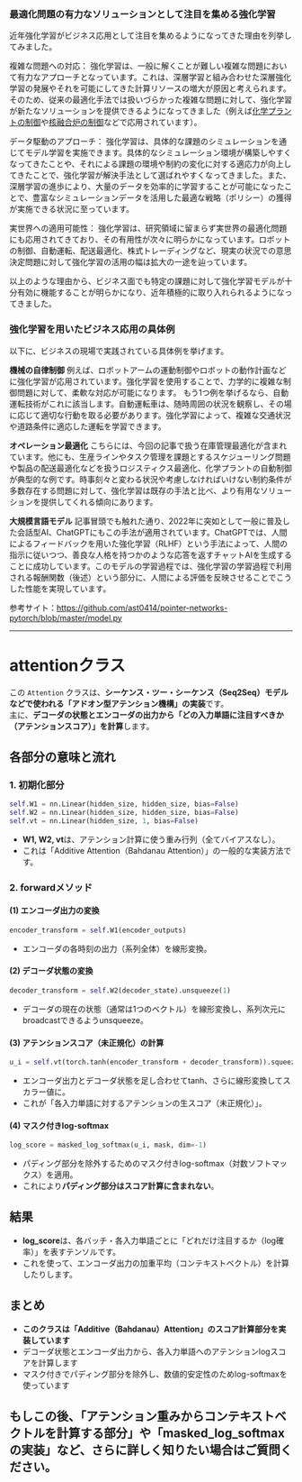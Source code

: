 ### 最適化問題の有力なソリューションとして注目を集める強化学習

近年強化学習がビジネス応用として注目を集めるようになってきた理由を列挙してみました。

複雑な問題への対応：
強化学習は、一般に解くことが難しい複雑な問題において有力なアプローチとなっています。これは、深層学習と組み合わせた深層強化学習の発展やそれを可能にしてきた計算リソースの増大が原因と考えられます。そのため、従来の最適化手法では扱いづらかった複雑な問題に対して、強化学習が新たなソリューションを提供できるようになってきました（例えば[化学プラントの制御](https://xtech.nikkei.com/atcl/nxt/news/18/14744/)や[核融合炉の制御](https://www.deepmind.com/blog/accelerating-fusion-science-through-learned-plasma-control)などで応用されています）。

データ駆動のアプローチ：
強化学習は、具体的な課題のシミュレーションを通じてモデル学習を実施できます。具体的なシミュレーション環境が構築しやすくなってきたことや、それによる課題の環境や制約の変化に対する適応力が向上してきたことで、強化学習が解決手法として選ばれやすくなってきました。また、深層学習の進歩により、大量のデータを効率的に学習することが可能になったことで、豊富なシミュレーションデータを活用した最適な戦略（ポリシー）の獲得が実施できる状況に至っています。

実世界への適用可能性：
強化学習は、研究領域に留まらず実世界の最適化問題にも応用されてきており、その有用性が次々に明らかになっています。ロボットの制御、自動運転、配送最適化、株式トレーディングなど、現実の状況での意思決定問題に対して強化学習の活用の幅は拡大の一途を辿っています。

以上のような理由から、ビジネス面でも特定の課題に対して強化学習モデルが十分有効に機能することが明らかになり、近年積極的に取り入れられるようになってきました。



### 強化学習を用いたビジネス応用の具体例

以下に、ビジネスの現場で実践されている具体例を挙げます。

**機械の自律制御**
例えば、ロボットアームの運動制御やロボットの動作計画などに強化学習が応用されています。強化学習を使用することで、力学的に複雑な制御問題に対して、柔軟な対応が可能になります。
もう1つ例を挙げるなら、自動運転技術がこれに該当します。自動運転車は、随時周囲の状況を観察し、その場に応じて適切な行動を取る必要があります。強化学習によって、複雑な交通状況や道路条件に適応した運転を学習できます。

**オペレーション最適化**
こちらには、今回の記事で扱う在庫管理最適化が含まれています。他にも、生産ラインやタスク管理を課題とするスケジューリング問題や製品の配送最適化などを扱うロジスティクス最適化、化学プラントの自動制御が典型的な例です。時事刻々と変わる状況や考慮しなければいけない制約条件が多数存在する問題に対して、強化学習は既存の手法と比べ、より有用なソリューションを提供してくれる傾向にあります。

**大規模言語モデル**
記事冒頭でも触れた通り、2022年に突如として一般に普及した会話型AI、ChatGPTにもこの手法が適用されています。ChatGPTでは、人間によるフィードバックを用いた強化学習（RLHF）という手法によって、人間の指示に従いつつ、善良な人格を持つかのような応答を返すチャットAIを生成することに成功しています。このモデルの学習過程では、強化学習の学習過程で利用される報酬関数（後述）という部分に、人間による評価を反映させることでこうした性能を実現しています。



参考サイト：https://github.com/ast0414/pointer-networks-pytorch/blob/master/model.py

---
# attentionクラス

この `Attention` クラスは、**シーケンス・ツー・シーケンス（Seq2Seq）モデルなどで使われる「アドオン型アテンション機構」の実装**です。  
主に、**デコーダの状態とエンコーダの出力から「どの入力単語に注目すべきか（アテンションスコア）」を計算**します。

## 各部分の意味と流れ

### 1. 初期化部分
```python
self.W1 = nn.Linear(hidden_size, hidden_size, bias=False)
self.W2 = nn.Linear(hidden_size, hidden_size, bias=False)
self.vt = nn.Linear(hidden_size, 1, bias=False)
```
- **W1, W2, vt**は、アテンション計算に使う重み行列（全てバイアスなし）。
- これは「Additive Attention（Bahdanau Attention）」の一般的な実装方法です。


### 2. forwardメソッド

#### (1) エンコーダ出力の変換
```python
encoder_transform = self.W1(encoder_outputs)
```
- エンコーダの各時刻の出力（系列全体）を線形変換。

#### (2) デコーダ状態の変換
```python
decoder_transform = self.W2(decoder_state).unsqueeze(1)
```
- デコーダの現在の状態（通常は1つのベクトル）を線形変換し、系列次元にbroadcastできるようunsqueeze。

#### (3) アテンションスコア（未正規化）の計算
```python
u_i = self.vt(torch.tanh(encoder_transform + decoder_transform)).squeeze(-1)
```
- エンコーダ出力とデコーダ状態を足し合わせてtanh、さらに線形変換してスカラー値に。
- これが「各入力単語に対するアテンションの生スコア（未正規化）」。

#### (4) マスク付きlog-softmax
```python
log_score = masked_log_softmax(u_i, mask, dim=-1)
```
- パディング部分を除外するためのマスク付きlog-softmax（対数ソフトマックス）を適用。
- これにより**パディング部分はスコア計算に含まれない**。

## 結果

- **log_score**は、各バッチ・各入力単語ごとに「どれだけ注目するか（log確率）」を表すテンソルです。
- これを使って、エンコーダ出力の加重平均（コンテキストベクトル）を計算したりします。


## まとめ

- **このクラスは「Additive（Bahdanau）Attention」のスコア計算部分を実装しています**
- デコーダ状態とエンコーダ出力から、各入力単語へのアテンションlogスコアを計算します
- マスク付きでパディング部分を除外し、数値的安定性のためlog-softmaxを使っています


もしこの後、「アテンション重みからコンテキストベクトルを計算する部分」や「masked_log_softmaxの実装」など、さらに詳しく知りたい場合はご質問ください。
---


